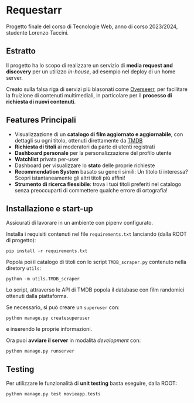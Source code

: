 # Requestarr

Progetto finale del corso di Tecnologie Web, anno di corso 2023/2024, studente Lorenzo Taccini.

## Estratto

Il progetto ha lo scopo di realizzare un servizio di **media request and discovery** per un utilizzo *in-house*, ad esempio nel deploy di un home server.

Creato sulla falsa riga di servizi più blasonati come [Overseerr](https://overseerr.dev/), per facilitare la fruizione di contenuti multimediali, in particolare per il **processo di richiesta di nuovi contenuti**.

## Features Principali

- Visualizzazione di un **catalogo di film aggiornato e aggiornabile**, con dettagli su ogni titolo, ottenuti direttamente da [TMDB](https://www.themoviedb.org/)
- **Richiesta di titoli** ai moderatori da parte di utenti registrati
- **Dashboard personale** per la personalizzazione del profilo utente
- **Watchlist** privata per-user
- Dashboard per visualizzare lo **stato** delle proprie richieste
- **Recommendation System** basato su generi simili: Un titolo ti interessa? Scopri istantaneamente gli altri titoli più affini!
- **Strumento di ricerca flessibile**: trova i tuoi titoli preferiti nel catalogo senza preoccuparti di commettere qualche errore di ortografia!


## Installazione e start-up

Assicurati di lavorare in un ambiente con pipenv configurato.

Installa i requisiti contenuti nel file `requirements.txt` lanciando (dalla ROOT di progetto):
``` shell
pip install -r requirements.txt
```

Popola poi il catalogo di titoli con lo script `TMDB_scraper.py` contenuto nella diretory `utils`:
```shell
python -m utils.TMDB_scraper
```
Lo script, attraverso le API di TMDB popola il database con film randomici ottenuti dalla piattaforma.

Se necessario, si può creare un `superuser` con:
```shell
python manage.py createsuperuser
```
e inserendo le proprie informazioni.

Ora puoi **avviare il server** in modalità *development* con:
```shell
python manage.py runserver
```

## Testing 

Per utilizzare le funzionalità di **unit testing** basta eseguire, dalla ROOT:
```shell
python manage.py test movieapp.tests
```
